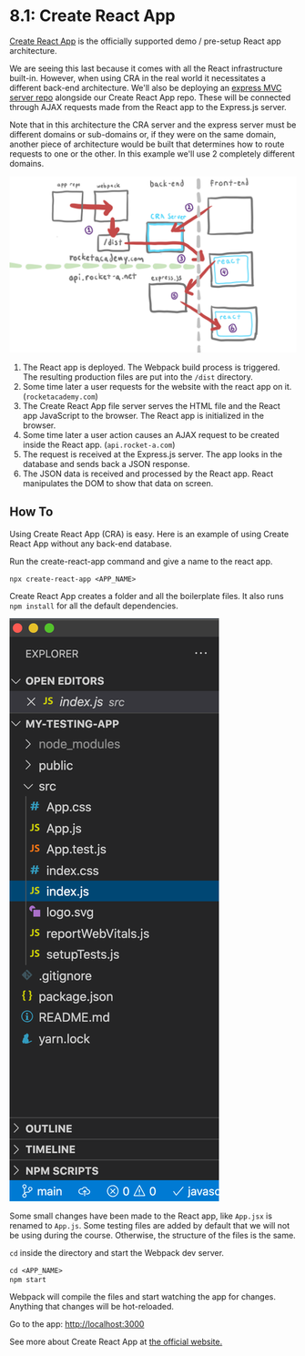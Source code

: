 # 8.1: Create React App

[Create React App](https://create-react-app.dev) is the officially supported demo / pre-setup React app architecture.

We are seeing this last because it comes with all the React infrastructure built-in. However, when using CRA in the real world it necessitates a different back-end architecture. We'll also be deploying an [express MVC server repo](https://github.com/rocketacademy/base-mvc-bootcamp) alongside our Create React App repo. These will be connected through AJAX requests made from the React app to the Express.js server.

Note that in this architecture the CRA server and the express server must be different domains or sub-domains or, if they were on the same domain, another piece of architecture would be built that determines how to route requests to one or the other. In this example we'll use 2 completely different domains.

![](../../../.gitbook/assets/cra-arch-2.jpg)

1. The React app is deployed. The Webpack build process is triggered. The resulting production files are put into the `/dist` directory.
2. Some time later a user requests for the website with the react app on it. (`rocketacademy.com`)
3. The Create React App file server serves the HTML file and the React app JavaScript to the browser. The React app is initialized in the browser.
4. Some time later a user action causes an AJAX request to be created inside the React app. (`api.rocket-a.com`)
5. The request is received at the Express.js server. The app looks in the database and sends back a JSON response.
6. The JSON data is received and processed by the React app. React manipulates the DOM to show that data on screen.

## How To

Using Create React App (CRA) is easy. Here is an example of using Create React App without any back-end database.

Run the create-react-app command and give a name to the react app.

```
npx create-react-app <APP_NAME>
```

Create React App creates a folder and all the boilerplate files. It also runs `npm install` for all the default dependencies.

![](../../../.gitbook/assets/screen-shot-2021-02-08-at-1.21.23-am.png)

Some small changes have been made to the React app, like `App.jsx` is renamed to `App.js`. Some testing files are added by default that we will not be using during the course. Otherwise, the structure of the files is the same.

`cd` inside the directory and start the Webpack dev server.

```
cd <APP_NAME>
npm start
```

Webpack will compile the files and start watching the app for changes. Anything that changes will be hot-reloaded.

Go to the app: [http://localhost:3000](http://localhost:3000)

See more about Create React App at [the official website.](https://create-react-app.dev)
